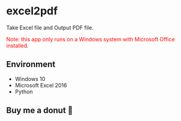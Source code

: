 # excel2pdf

Take Excel file and Output PDF file.


<span style="color:red">Note: this app only runs on a Windows system with Microsoft Office installed.</span>

## Environment
- Windows 10
- Microsoft Excel 2016
- Python

## Buy me a donut :doughnut:



